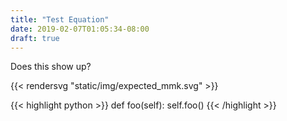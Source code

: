 ```yaml
---
title: "Test Equation"
date: 2019-02-07T01:05:34-08:00
draft: true
---
```


Does this show up?

{{< rendersvg "static/img/expected_mmk.svg" >}}
<!-- E[T]^{M/M/k} = \frac{1}{\lambda} * Pq * \frac{\rho}{(1-\rho)} + \frac{1}{\mu}
-->

{{< highlight python >}}
def foo(self):
    self.foo()
{{< /highlight >}}

